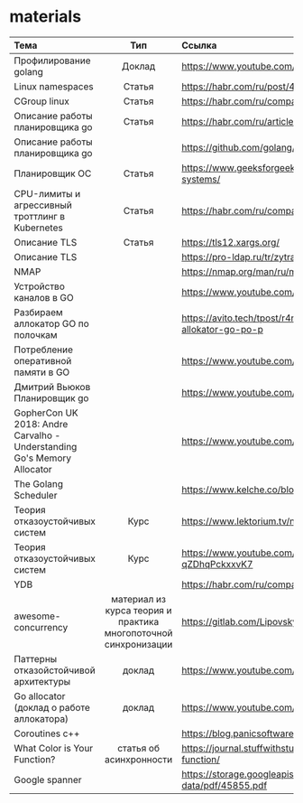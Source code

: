 # materials

| Тема                                            |  Тип   | Ссылка  |
|:------------------------------------------------|:------:|:--------|
| Профилирование golang                           | Доклад |       https://www.youtube.com/watch?v=sNjvpHUHMh8 |
| Linux namespaces                                | Статья |https://habr.com/ru/post/458462/|
| CGroup linux                                    | Статья |https://habr.com/ru/company/selectel/blog/303190/|
| Описание работы планировщика go                 | Статья |https://habr.com/ru/articles/502506/|
|Описание работы планировщика go||https://github.com/golang/go/blob/master/src/runtime/HACKING.md|
| Планировщик ОС                                  | Статья |https://www.geeksforgeeks.org/cpu-scheduling-in-operating-systems/|
| CPU-лимиты и агрессивный троттлинг в Kubernetes | Статья |https://habr.com/ru/companies/flant/articles/489668/|
| Описание TLS                                    | Статья |https://tls12.xargs.org/|
| Описание TLS                                    |        |https://pro-ldap.ru/tr/zytrax/tech/ssl.html|
| NMAP                                            |        |https://nmap.org/man/ru/man-host-discovery.html|
|Устройство каналов в GO                                                 |        |https://www.youtube.com/watch?v=8NhcDt1BCmc|
|Разбираем аллокатор GO по полочкам                                                 |        |https://avito.tech/tpost/r4n35s1v61-go-to-memory-razbiraem-allokator-go-po-p|
|Потребление оперативной памяти в  GO                                                 |        |https://www.youtube.com/watch?v=_BbhmaZupqs|
|Дмитрий Вьюков Планировщик go||https://www.youtube.com/watch?v=-K11rY57K7k|
|GopherCon UK 2018: Andre Carvalho - Understanding Go's Memory Allocator||https://www.youtube.com/watch?v=3CR4UNMK_Is|
|The Golang Scheduler||https://www.kelche.co/blog/go/golang-scheduling/|
|Теория отказоустойчивых систем|Курс|https://www.lektorium.tv/node/36432|
|Теория отказоустойчивых систем|Курс|https://www.youtube.com/playlist?list=PL4_hYwCyhAvYaxubHPI-qZDhqPckxxvK7|
|YDB||https://habr.com/ru/companies/ydb/articles/783254/|
|awesome-concurrency|материал из курса теория и практика многопоточной синхронизации|https://gitlab.com/Lipovsky/awesome-concurrency|
|Паттерны отказойстойчивой архитектуры|доклад|https://www.youtube.com/watch?v=YlXJMCdssAI|
|Go allocator (доклад о работе аллокатора)|доклад|https://www.youtube.com/watch?v=wJtgOTmePp0|
|Coroutines c++||https://blog.panicsoftware.com/co_awaiting-coroutines/|
|What Color is Your Function?| статья об асинхронности|https://journal.stuffwithstuff.com/2015/02/01/what-color-is-your-function/|
|Google spanner||https://storage.googleapis.com/pub-tools-public-publication-data/pdf/45855.pdf|


